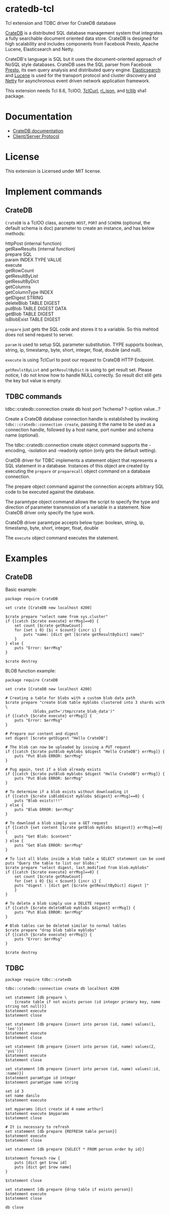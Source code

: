 cratedb-tcl
=====

Tcl extension and TDBC driver for CrateDB database 

[CrateDB](https://crate.io/) is a distributed SQL database management system
that integrates a fully searchable document oriented data store.
CrateDB is designed for high scalability and includes components from
Facebook Presto, Apache Lucene, Elasticsearch and Netty.

CrateDB's language is SQL but it uses the document-oriented approach of NoSQL
style databases.
CrateDB uses the SQL parser from Facebook [Presto](https://prestodb.io/),
its own query analysis and distributed query engine.
[Elasticsearch](https://www.elastic.co/) and
[Lucene](https://lucene.apache.org/core/) is used for the
transport protocol and cluster discovery and
[Netty](https://netty.io/) for asynchronous event driven
network application framework.

This extension needs Tcl 8.6, TclOO, [TclCurl](http://wiki.tcl.tk/2638),
[rl_json](https://github.com/RubyLane/rl_json), and
[tcllib](http://core.tcl.tk/tcllib/) sha1 package.


Documentation
=====

* [CrateDB documentation](https://crate.io/docs/reference/)
* [Client/Server Protocol](https://crate.io/docs/reference/protocols/index.html)


License
=====

This extension is Licensed under MIT license.


Implement commands
=====

## CrateDB

`CrateDB` is a TclOO class, accepts `HOST`, `PORT` and
`SCHEMA` (optional, the default schema is doc)
parameter to create an instance, and has below methods:

httpPost (internal function)  
getRawResults (internal function)  
prepare SQL  
param INDEX TYPE VALUE  
execute  
getRowCount  
getResultByList  
getResultByDict  
getColumns  
getColumnType INDEX  
getDigest STRING  
deleteBlob TABLE DIGEST  
putBlob TABLE DIGEST DATA  
getBlob TABLE DIGEST  
isBlobExist TABLE DIGEST  

`prepare` just gets the SQL code and stores it to a variable.
So this mehtod does not send request to server.

`param` is used to setup SQL parameter substitution.
TYPE supports boolean, string, ip, timestamp, byte, short, integer,
float, double (and null).

`execute` is using TclCurl to post our request to CrateDB HTTP Endpoint.

`getReulstByList` and `getResultByDict` is using to get result set.
Please notice, I do not know how to handle NULL correctly.
So result dict still gets the key but value is empty.


## TDBC commands

tdbc::cratedb::connection create db host port ?schema? ?-option value...?

Create a CrateDB database connection handle is established by invoking
`tdbc::cratedb::connection create`, passing it the name to be used as a
connection handle, followed by a host name, port number and
schema name (optional).

The tdbc::cratedb::connection create object command supports the -encoding, -isolation and
-readonly option (only gets the default setting).

CratDB driver for TDBC implements a statement object that represents a SQL statement in a
database. Instances of this object are created by executing the `prepare` or
`preparecall` object command on a database connection.

The prepare object command against the connection accepts arbitrary SQL code to be executed
against the database.

The paramtype object command allows the script to specify the type and direction of parameter
transmission of a variable in a statement. Now CrateDB driver only specify the type work.

CrateDB driver paramtype accepts below type:
boolean, string, ip, timestamp, byte, short, integer, float, double

The `execute` object command executes the statement.


Examples
=====

## CrateDB

Basic example:

    package require CrateDB

    set crate [CrateDB new localhost 4200]

    $crate prepare "select name from sys.cluster"
    if {[catch {$crate execute} errMsg]==0} {
        set count [$crate getRowCount]
        for {set i 0} {$i < $count} {incr i} {
            puts "name: [dict get [$crate getResultByDict] name]"
        }
    } else {
        puts "Error: $errMsg"
    }

    $crate destroy

BLOB function example:

    package require CrateDB

	set crate [CrateDB new localhost 4200]

	# Creating a table for blobs with a custom blob data path
	$crate prepare "create blob table myblobs clustered into 3 shards with \
		        (blobs_path='/tmp/crate_blob_data')"
	if {[catch {$crate execute} errMsg]} {
	    puts "Error: $errMsg"
	}

	# Prepare our content and digest
	set digest [$crate getDigest "Hello CrateDB"]

	# The blob can now be uploaded by issuing a PUT request
	if {[catch {$crate putBlob myblobs $digest "Hello CrateDB"} errMsg]} {
	    puts "Put Blob ERROR: $errMsg"
	}

	# Pug again, test if a blob already exists
	if {[catch {$crate putBlob myblobs $digest "Hello CrateDB"} errMsg]} {
	    puts "Put Blob ERROR: $errMsg"
	}

	# To determine if a blob exists without downloading it
	if {[catch {$crate isBlobExist myblobs $digest} errMsg]==0} {
	    puts "Blob exists!!!"
	} else {
	    puts "Blob ERROR: $errMsg"
	}

	# To download a blob simply use a GET request
	if {[catch {set content [$crate getBlob myblobs $digest]} errMsg]==0} {
	    puts "Get Blob: $content"
	} else {
	    puts "Get Blob ERROR: $errMsg"
	}

	# To list all blobs inside a blob table a SELECT statement can be used
	puts "Query the table to list our blobs:"
	$crate prepare "select digest, last_modified from blob.myblobs"
	if {[catch {$crate execute} errMsg]==0} {
	    set count [$crate getRowCount]
	    for {set i 0} {$i < $count} {incr i} {
		puts "digest : [dict get [$crate getResultByDict] digest ]"
	    }    
	}

	# To delete a blob simply use a DELETE request
	if {[catch {$crate deleteBlob myblobs $digest} errMsg]} {
	    puts "Put Blob ERROR: $errMsg"
	}

	# Blob tables can be deleted similar to normal tables
	$crate prepare "drop blob table myblobs"
	if {[catch {$crate execute} errMsg]} {
	    puts "Error: $errMsg"
	}

	$crate destroy

## TDBC

    package require tdbc::cratedb

    tdbc::cratedb::connection create db localhost 4200

    set statement [db prepare \
        {create table if not exists person (id integer primary key, name string not null)}]
    $statement execute
    $statement close

    set statement [db prepare {insert into person (id, name) values(1, 'leo')}]
    $statement execute
    $statement close

    set statement [db prepare {insert into person (id, name) values(2, 'yui')}]
    $statement execute
    $statement close

    set statement [db prepare {insert into person (id, name) values(:id, :name)}]
    $statement paramtype id integer
    $statement paramtype name string

    set id 3
    set name danilo
    $statement execute

    set myparams [dict create id 4 name arthur]
    $statement execute $myparams
    $statement close

    # It is necessary to refresh
    set statement [db prepare {REFRESH table person}]
    $statement execute
    $statement close

    set statement [db prepare {SELECT * FROM person order by id}]

    $statement foreach row {
        puts [dict get $row id]
        puts [dict get $row name]
    }

    $statement close

    set statement [db prepare {drop table if exists person}]
    $statement execute
    $statement close

    db close

